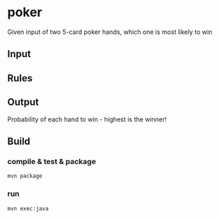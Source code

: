 # poker

Given input of two 5-card poker hands, which one is most likely to win

## Input



## Rules

## Output
Probability of each hand to win - highest is the winner!


## Build

### compile & test & package
```
mvn package
```

### run
```
mvn exec:java
```
